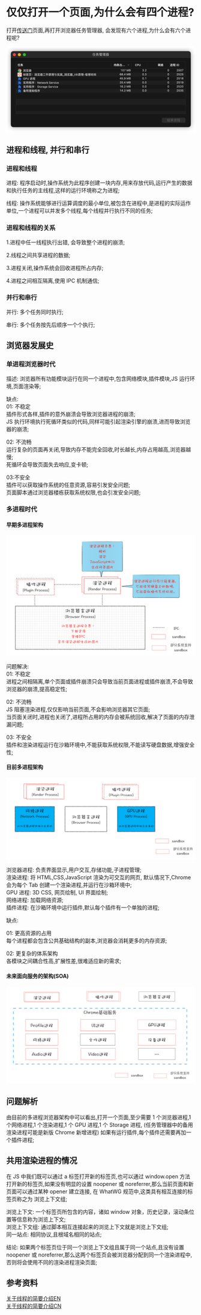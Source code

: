 # 仅仅打开一个页面,为什么会有四个进程?

打开[传送门](https://time.geekbang.org/column/intro/216)页面,再打开浏览器任务管理器, 会发现有六个进程,为什么会有六个进程呢?

![任务管理器](../images/01/01.png)

## 进程和线程, 并行和串行

### 进程和线程

进程: 程序启动时,操作系统为此程序创建一块内存,用来存放代码,运行产生的数据和执行任务的主线程,这样的运行环境称之为进程;

线程: 操作系统能够进行运算调度的最小单位,被包含在进程中,是进程的实际运作单位,一个进程可以并发多个线程,每个线程并行执行不同的任务;

### 进程和线程的关系

1.进程中任一线程执行出错, 会导致整个进程的崩溃;

2.线程之间共享进程的数据;

3.进程关闭,操作系统会回收进程所占内存;

4.进程之间相互隔离,使用 IPC 机制通信;

### 并行和串行

并行: 多个任务同时执行;

串行: 多个任务按先后顺序一个个执行;

## 浏览器发展史

### 单进程浏览器时代

描述: 浏览器所有功能模块运行在同一个进程中,包含网络模块,插件模块,JS 运行环境,页面渲染等;

缺点:  
01: 不稳定  
插件形式各样,插件的意外崩溃会导致浏览器进程的崩溃;  
JS 执行环境执行死循环类似的代码,同样可能引起渲染引擎的崩溃,进而导致浏览器的崩溃;

02: 不流畅  
运行复杂的页面再关闭,导致内存不能完全回收,时长越长,内存占用越高,浏览器越慢;  
死循环会导致页面失去响应,变卡顿;

03:不安全  
插件可以获取操作系统的任意资源,容易引发安全问题;  
页面脚本通过浏览器楼栋获取系统权限,也会引发安全问题;

### 多进程时代

#### 早期多进程架构

![早期多进程架构](../images/01/02.png)

问题解决:  
01: 不稳定  
进程之间相隔离,单个页面或插件崩溃只会导致当前页面进程或插件崩溃,不会导致浏览器的崩溃,提高稳定性;

02: 不流畅  
JS 阻塞渲染进程,仅仅影响当前页面,不会影响浏览器其它页面;  
当页面关闭时,进程也关闭了,进程所占用的内存会被系统回收,解决了页面的内存泄漏问题;

03: 不安全  
插件和渲染进程运行在沙箱环境中,不能获取系统权限,不能读写硬盘数据,增强安全性;

#### 目前多进程架构

![目前多进程架构](../images/01/03.png)

浏览器进程: 负责界面显示,用户交互,存储功能,子进程管理;  
渲染进程: 将 HTML,CSS,JavaScript 渲染为可交互的网页, 默认情况下,Chrome 会为每个 Tab 创建一个渲染进程,并运行在沙箱环境中;  
GPU 进程: 3D CSS, 网页绘制, UI 界面绘制;  
网络进程: 加载网络资源;  
插件进程: 在沙箱环境中运行插件,默认每个插件有一个单独的进程;

缺点:

01: 更高资源的占用  
每个进程都会包含公共基础结构的副本,浏览器会消耗更多的内存资源;

02: 更复杂的体系架构  
各模块之间耦合性高,扩展性差,很难适应新的需求;

#### 未来面向服务的架构(SOA)

![未来面向服务的架构](../images/01/04.png)

## 问题解析

由目前的多进程浏览器架构中可以看出,打开一个页面,至少需要 1 个浏览器进程,1 个网络进程,1 个渲染进程,1 个 GPU 进程,1 个 Storage 进程, (任务管理器中的备用渲染进程可能是新版 Chrome 新增进程) 如果有运行插件,每个插件还需要再加一个插件进程;

## 共用渲染进程的情况

在 JS 中我们既可以通过 a 标签打开新的标签页,也可以通过 window.open 方法打开新的标签页,如果没有明显的设置 noopener 或 noreferrer,那么当前页面和新页面可以通过某种 opener 建立连接, 在 WhatWG 规范中,这类具有相互连接的标签页称之为 浏览上下文组;

浏览上下文: 一个标签页所包含的内容，诸如 window 对象，历史记录，滚动条位置等信息称为浏览上下文;  
浏览上下文组: 通过脚本相互连接起来的浏览上下文就是浏览上下文组;  
同一站点: 相同协议,且根域名相同的站点;

结论: 如果两个标签页位于同一个浏览上下文组且属于同一个站点,且没有设置 noopener 或 noreferrer,那么这两个标签页会被浏览器分配到同一个渲染进程中,否则将会使用不同的渲染进程渲染页面;

## 参考资料

[关于线程的简要介绍EN](https://www.internalpointers.com/post/gentle-introduction-multithreading)  
[关于线程的简要介绍CN](https://mp.weixin.qq.com/s/w0VETkkXI83Fu0YghpYlkw)
